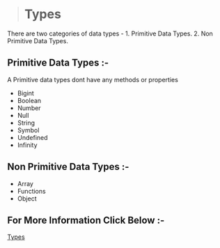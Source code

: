 > # Types

There are two categories of data types -
    1. Primitive Data Types.
    2. Non Primitive Data Types.

## Primitive Data Types :-

 A Primitive data types dont have any methods or properties

* Bigint
* Boolean
* Number
* Null
* String
* Symbol
* Undefined
* Infinity

## Non Primitive Data Types :-

* Array
* Functions
* Object

## For More Information Click Below :-

[Types](../Js/types/)
